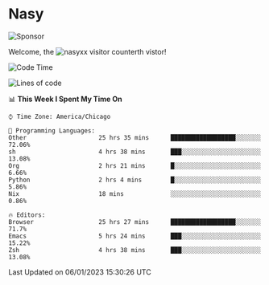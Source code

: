 # Nasy

<!--
<p align="center">
<img height="200" src="https://github-readme-stats.vercel.app/api?username=nasyxx&count_private=true&show_icons=true&theme=dracula&include_all_commits=true"/>
<img height="200" src="https://github-readme-stats.vercel.app/api/top-langs/?username=nasyxx&theme=dracula&hide=html,jupyter+notebook&count_private=true&show_icons=true"/>
</p>

  
----------------
-->

![Sponsor](https://img.shields.io/static/v1.svg?label=Sponsor&message=%E2%9D%A4&logo=GitHub&style=flat&color=pink)
 
Welcome, the ![nasyxx visitor counter](https://count.getloli.com/get/@nasyxx?theme=rule34)th vistor!
 
<!--START_SECTION:waka-->
![Code Time](http://img.shields.io/badge/Code%20Time-3%2C031%20hrs%2057%20mins-blue)

![Lines of code](https://img.shields.io/badge/From%20Hello%20World%20I%27ve%20Written-5%20Million%20lines%20of%20code-blue)

📊 **This Week I Spent My Time On** 

```text
⌚︎ Time Zone: America/Chicago

💬 Programming Languages: 
Other                    25 hrs 35 mins      ██████████████████░░░░░░░   72.06% 
sh                       4 hrs 38 mins       ███░░░░░░░░░░░░░░░░░░░░░░   13.08% 
Org                      2 hrs 21 mins       █░░░░░░░░░░░░░░░░░░░░░░░░   6.66% 
Python                   2 hrs 4 mins        █░░░░░░░░░░░░░░░░░░░░░░░░   5.86% 
Nix                      18 mins             ░░░░░░░░░░░░░░░░░░░░░░░░░   0.86%

🔥 Editors: 
Browser                  25 hrs 27 mins      ██████████████████░░░░░░░   71.7% 
Emacs                    5 hrs 24 mins       ███░░░░░░░░░░░░░░░░░░░░░░   15.22% 
Zsh                      4 hrs 38 mins       ███░░░░░░░░░░░░░░░░░░░░░░   13.08%

```


 Last Updated on 06/01/2023 15:30:26 UTC
<!--END_SECTION:waka-->

<!-- ![visitors](https://visitor-badge.laobi.icu/badge?page_id=nasyxx.nasyxx) -->
